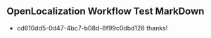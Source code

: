 ## OpenLocalization Workflow Test MarkDown
* cd610dd5-0d47-4bc7-b08d-8f99c0dbd128 thanks!

<!--HONumber=Aug16_HO4-->



